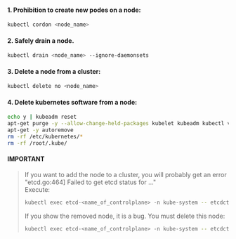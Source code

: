 #### 1. Prohibition to create new podes on a node:
``` bash
kubectl cordon <node_name>
```
#### 2. Safely drain a node.
``` bash 
kubectl drain <node_name> --ignore-daemonsets
```
#### 3. Delete a node from a cluster:
``` bash 
kubectl delete no <node_name>
```
#### 4. Delete kubernetes software from a node:
``` bash 
echo y | kubeadm reset
apt-get purge -y --allow-change-held-packages kubelet kubeadm kubectl vim htop docker docker.io docker-engine containerd runc
apt-get -y autoremove
rm -rf /etc/kubernetes/*
rm -rf /root/.kube/
```
#### IMPORTANT  
> If you want to add the node to a cluster, you will probably get an error "etcd.go:464] Failed to get etcd status for ..."  
> Execute:
> ``` bash
> kubectl exec etcd-<name_of_controlplane> -n kube-system -- etcdctl --cacert /etc/kubernetes/pki/etcd/ca.crt --cert /etc/kubernetes/pki/etcd/peer.crt --key /etc/kubernetes/pki/etcd/peer.key member list
> ```
> If you show the removed node, it is a bug. You must delete this node:
> ``` bash
> kubectl exec etcd-<name_of_controlplane> -n kube-system -- etcdctl --cacert /etc/kubernetes/pki/etcd/ca.crt --cert /etc/kubernetes/pki/etcd/peer.crt --key /etc/kubernetes/pki/etcd/peer.key member remove <node_id>
> ```
